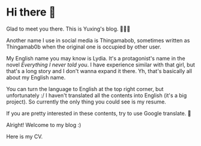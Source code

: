 # Hi there 👋

Glad to meet you there. This is Yuxing's blog. 👩🏻‍💻

Another name I use in social media is Thingamabob, sometimes written as Thingamab0b when the original one is occupied by other user.

My English name you may know is Lydia. It's a protagonist's name in the novel *Everything I never told you*. I have experience similar with that girl, but that's a long story and I don't wanna expand it there. Yh, that's basically all about my English name.

You can turn the language to English at the top right corner, but unfortunately :/ I haven't translated all the contents into English (it's a big project). So currently the only thing you could see is my resume.

If you are pretty interested in these contents, try to use Google translate. 👀

Alright! Welcome to my blog :) 

Here is my CV.